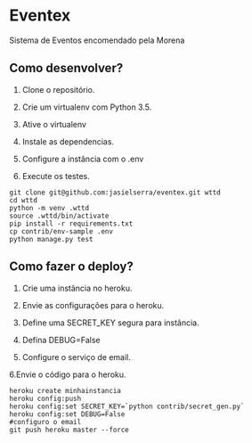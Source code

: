 # Eventex

Sistema de Eventos encomendado pela Morena

## Como desenvolver?

1. Clone o repositório.

2. Crie um virtualenv com Python 3.5.

3. Ative o virtualenv

4. Instale as dependencias.

5. Configure a instância com o .env

6. Execute os testes.

``` console
git clone git@github.com:jasielserra/eventex.git wttd
cd wttd
python -m venv .wttd
source .wttd/bin/activate
pip install -r requirements.txt
cp contrib/env-sample .env
python manage.py test
```

## Como fazer o deploy?

1. Crie uma instância no heroku.

2. Envie as configurações para o heroku.

3. Define uma SECRET_KEY segura para instância.

4. Defina DEBUG=False

5. Configure o serviço de email.

6.Envie o código para o heroku.

``` console
heroku create minhainstancia
heroku config:push
heroku config:set SECRET_KEY=`python contrib/secret_gen.py`
heroku config:set DEBUG=False
#configuro o email
git push heroku master --force
```
